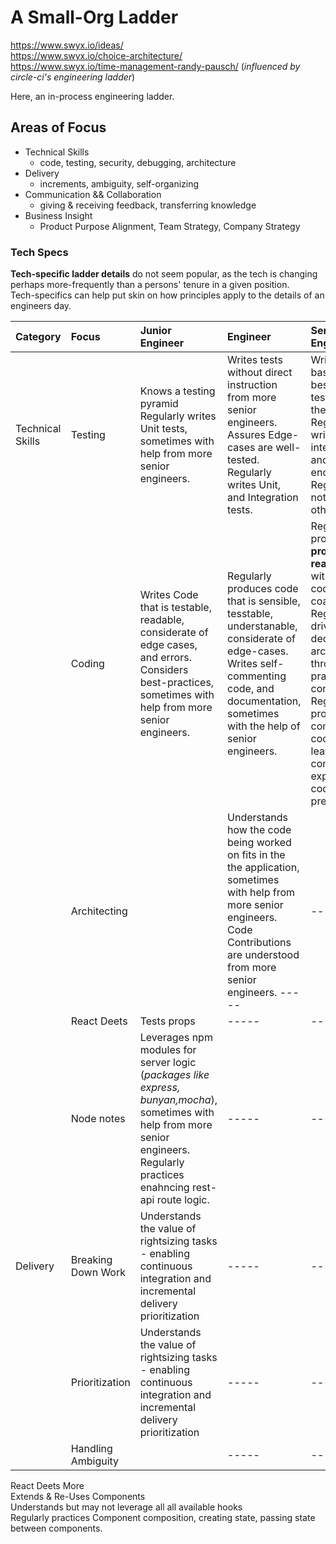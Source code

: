 # A Small-Org Ladder

https://www.swyx.io/ideas/  
https://www.swyx.io/choice-architecture/  
https://www.swyx.io/time-management-randy-pausch/
(_influenced by circle-ci's engineering ladder_)

Here, an in-process engineering ladder.

## Areas of Focus

- Technical Skills
  - code, testing, security, debugging, architecture
- Delivery
  - increments, ambiguity, self-organizing
- Communication && Collaboration
  - giving & receiving feedback, transferring knowledge
- Business Insight
  - Product Purpose Alignment, Team Strategy, Company Strategy

### Tech Specs

**Tech-specific ladder details** do not seem popular, as the tech is changing perhaps more-frequently than a persons' tenure in a given position.  
Tech-specifics can help put skin on how principles apply to the details of an engineers day.

| Category         | Focus              | Junior Engineer                                                                                                                                                                              | Engineer                                                                                                                                                                                         | Senior Engineer                                                                                                                                                                                                                                                        |
| :--------------- | :----------------- | :------------------------------------------------------------------------------------------------------------------------------------------------------------------------------------------- | :----------------------------------------------------------------------------------------------------------------------------------------------------------------------------------------------- | :--------------------------------------------------------------------------------------------------------------------------------------------------------------------------------------------------------------------------------------------------------------------- |
| Technical Skills | Testing            | Knows a testing pyramid <br> Regularly writes Unit tests, sometimes with help from more senior engineers.                                                                                    | Writes tests without direct instruction from more senior engineers. <br> Assures Edge-cases are well-tested. <br> Regularly writes Unit, and Integration tests.                                  | Writes tests based on best-practice testing theories. <br> Regularly writes unit, integration, and end-to-end tests. <br> Regularly notice gaps in others' code.                                                                                                       |
|                  | Coding             | Writes Code that is testable, readable, considerate of edge cases, and errors. <br> Considers best-practices, sometimes with help from more senior engineers.                                | Regularly produces code that is sensible, tesstable, understanable, considerate of edge-cases. <br> Writes self-commenting code, and documentation, sometimes with the help of senior engineers. | Regularly produces **production-ready** code without direct code-hygene coaching. Regularly drives code decision and architecture through best-practice considerations. Regularly produces self-commenting code, and leaves comments explaining _why_ code is present. |
|                  | Architecting       |                                                                                                                                                                                              | Understands how the code being worked on fits in the the application, sometimes with help from more senior engineers. <br> Code Contributions are understood from more senior engineers. -----   | -----                                                                                                                                                                                                                                                                  |
|                  | React Deets        | Tests props                                                                                                                                                                                  | -----                                                                                                                                                                                            | -----                                                                                                                                                                                                                                                                  |
|                  | Node notes         | Leverages npm modules for server logic (_packages like express, bunyan,mocha_), sometimes with help from more senior engineers. <br> Regularly practices enahncing rest-api route logic.<br> | -----                                                                                                                                                                                            | -----                                                                                                                                                                                                                                                                  |
| Delivery         | Breaking Down Work | Understands the value of rightsizing tasks - enabling continuous integration and incremental delivery prioritization                                                                         | -----                                                                                                                                                                                            | -----                                                                                                                                                                                                                                                                  |
|                  | Prioritization     | Understands the value of rightsizing tasks - enabling continuous integration and incremental delivery prioritization                                                                         | -----                                                                                                                                                                                            | -----                                                                                                                                                                                                                                                                  |
|                  | Handling Ambiguity |                                                                                                                                                                                              | -----                                                                                                                                                                                            | -----                                                                                                                                                                                                                                                                  |

React Deets More
<br> Extends & Re-Uses Components <br> Understands but may not leverage all all available hooks <br> Regularly practices Component composition, creating state, passing state between components.
